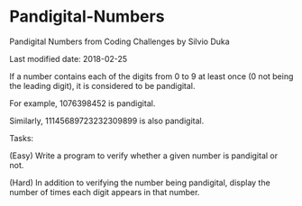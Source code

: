 # Pandigital-Numbers
Pandigital Numbers from Coding Challenges by Silvio Duka

Last modified date: 2018-02-25 

If a number contains each of the digits from 0 to 9 at least once (0 not being the leading digit), it is considered to be pandigital. 

For example, 1076398452 is pandigital. 

Similarly, 11145689723232309899 is also pandigital. 

Tasks: 

(Easy) Write a program to verify whether a given number is pandigital or not.

(Hard) In addition to verifying the number being pandigital, display the number of times each digit appears in that number.
